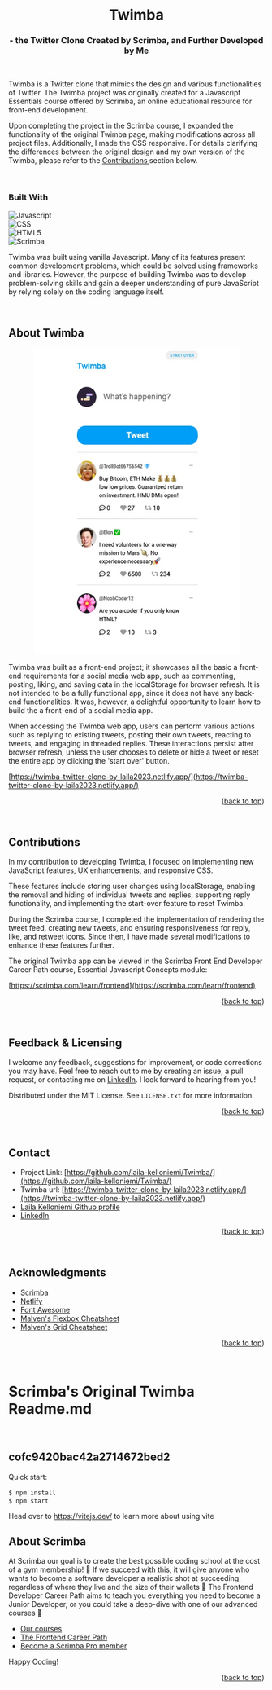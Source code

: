 <a id="readme-top"></a>


<!-- ABOUT THE PROJECT -->
<h1 align="center">Twimba</h1>
<h3 align="center">- the Twitter Clone Created by Scrimba, and Further Developed by Me</h3>

<p>&nbsp;</p>

Twimba is a Twitter clone that mimics the design and various functionalities of Twitter. The Twimba project was originally created for a Javascript Essentials course offered by Scrimba, an online educational resource for front-end development.

Upon completing the project in the Scrimba course, I expanded the functionality of the original Twimba page, making modifications across all project files. Additionally, I made the CSS responsive. For details clarifying the differences between the original design and my own version of the Twimba, please refer to the <a href="#contributions"> Contributions </a>section below.
<p>&nbsp;</p>

### Built With


![Javascript](https://img.shields.io/badge/JavaScript-323330?style=for-the-badge&logo=javascript&logoColor=F7DF1)    
![CSS](https://img.shields.io/badge/CSS-239120?&style=for-the-badge&logo=css3&logoColor=white)    
![HTML5](https://img.shields.io/badge/HTML5-E34F26?style=for-the-badge&logo=html5&logoColor=white)    
![Scrimba](https://img.shields.io/badge/scrimba-2B283A?style=for-the-badge&logo=scrimba&logoColor=white)    



Twimba was built using vanilla Javascript. Many of its features present common development problems, which could be solved using frameworks and libraries. However, the purpose of building Twimba was to develop problem-solving skills and gain a deeper understanding of pure JavaScript by relying solely on the coding language itself.

<p>&nbsp;</p>

## About Twimba

<div align="center">
    <img src="/images/screenshot-Twimba.jpg" alt="image of Twimba landing page" width="405" height="600">
 </div>

Twimba was built as a front-end project; it showcases all the basic a front-end requirements for a social media web app, such as commenting, posting, liking, and saving data in the localStorage for browser refresh. It is not intended to be a fully functional app, since it does not have any back-end functionalities. It was, however, a delightful opportunity to learn how to build the a front-end of a social media app.

When accessing the Twimba web app, users can perform various actions such as replying to existing tweets, posting their own tweets, reacting to tweets, and engaging in threaded replies. These interactions persist after browser refresh, unless the user chooses to delete or hide a tweet or reset the entire app by clicking the 'start over' button.

[https://twimba-twitter-clone-by-laila2023.netlify.app/](https://twimba-twitter-clone-by-laila2023.netlify.app/)

<p align="right">(<a href="#readme-top">back to top</a>)</p>
<p>&nbsp;</p>

## Contributions

In my contribution to developing Twimba, I focused on implementing new JavaScript features, UX enhancements, and responsive CSS.

These features include storing user changes using localStorage, enabling the removal and hiding of individual tweets and replies, supporting reply functionality, and implementing the start-over feature to reset Twimba.

During the Scrimba course, I completed the implementation of rendering the tweet feed, creating new tweets, and ensuring responsiveness for reply, like, and retweet icons. Since then, I have made several modifications to enhance these features further.

The original Twimba app can be viewed in the Scrimba Front End Developer Career Path course, Essential Javascript Concepts module:

[https://scrimba.com/learn/frontend](https://scrimba.com/learn/frontend)

<p align="right">(<a href="#readme-top">back to top</a>)</p>
<p>&nbsp;</p>

## Feedback & Licensing

I welcome any feedback, suggestions for improvement, or code corrections you may have. Feel free to reach out to me by creating an issue, a pull request, or contacting me on [LinkedIn](https://www.linkedin.com/in/laila-kelloniemi). I look forward to hearing from you!

Distributed under the MIT License. See `LICENSE.txt` for more information.

<p align="right">(<a href="#readme-top">back to top</a>)</p>
<p>&nbsp;</p>

## Contact


+ Project Link: [https://github.com/laila-kelloniemi/Twimba/](https://github.com/laila-kelloniemi/Twimba/)  
+ Twimba url: [https://twimba-twitter-clone-by-laila2023.netlify.app/](https://twimba-twitter-clone-by-laila2023.netlify.app/)  
+ [Laila Kelloniemi Github profile](https://github.com/laila-kelloniemi)   
+ [LinkedIn](https://www.linkedin.com/in/laila-kelloniemi)   

<p align="right">(<a href="#readme-top">back to top</a>)</p>
<p>&nbsp;</p>

## Acknowledgments

+ [Scrimba](https://scrimba.com/)  
+ [Netlify](https://www.netlify.com/)  
+ [Font Awesome](https://fontawesome.com)  
+ [Malven's Flexbox Cheatsheet](https://flexbox.malven.co/)  
+ [Malven's Grid Cheatsheet](https://grid.malven.co/)  

<p align="right">(<a href="#readme-top">back to top</a>)</p>
<p>&nbsp;</p>

# Scrimba's Original Twimba Readme.md
<p>&nbsp;</p>

## cofc9420bac42a2714672bed2

Quick start:

```
$ npm install
$ npm start
````

Head over to https://vitejs.dev/ to learn more about using vite
## About Scrimba

At Scrimba our goal is to create the best possible coding school at the cost of a gym membership! 💜
If we succeed with this, it will give anyone who wants to become a software developer a realistic shot at succeeding, regardless of where they live and the size of their wallets 🎉
The Frontend Developer Career Path aims to teach you everything you need to become a Junior Developer, or you could take a deep-dive with one of our advanced courses 🚀

- [Our courses](https://scrimba.com/allcourses)
- [The Frontend Career Path](https://scrimba.com/learn/frontend)
- [Become a Scrimba Pro member](https://scrimba.com/pricing)

Happy Coding!

<p align="right">(<a href="#readme-top">back to top</a>)</p>

